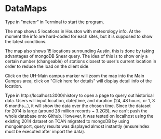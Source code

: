 # DataMaps
Type in "meteor" in Terminal to start the program.

The map shows 5 locations in Houston with meteorology info. At the moment the info are hard-coded for each sites, but it is supposed to show the latest conditions.

The map also shows 15 locations surrounding Austin, this is done by taking advantages of mongoDB $near query. The idea of this is to show only a certain number (changeable) of stations closest to user's current location in order to reduce the load on the client side.

Click on the UH-Main campus marker will zoom the map into the Main Campus area, click on "Click here for details" will display detail info of the location.

Type in http://localhost:3000/history to open a page to query out historical data. Users will input location, date/time, and duration (24, 48 hours, or 1, 3 6 months...),  it will show the data over the chosen time. Since the dataset for 2014 is large (around 28 million records ~ 3.2GB), we can't push the whole database onto Github. However, it was tested on localhost using the existing 2014 dataset on TCAN migrated to mongoDB by using mongoimport, query results was displayed almost instantly (ensureIndex must be executed after import the data). 

